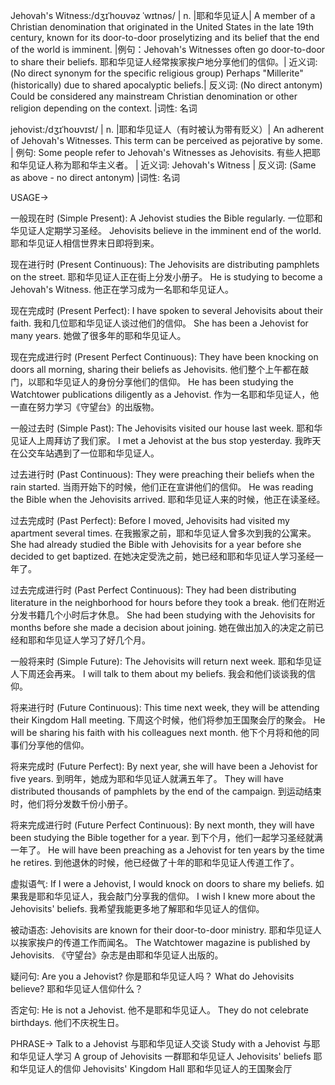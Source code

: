 Jehovah's Witness:/dʒɪˈhoʊvəz ˈwɪtnəs/ | n. |耶和华见证人| A member of a Christian denomination that originated in the United States in the late 19th century, known for its door-to-door proselytizing and its belief that the end of the world is imminent. |例句：Jehovah's Witnesses often go door-to-door to share their beliefs. 耶和华见证人经常挨家挨户地分享他们的信仰。| 近义词:  (No direct synonym for the specific religious group) Perhaps "Millerite" (historically) due to shared apocalyptic beliefs.| 反义词:  (No direct antonym)  Could be considered any mainstream Christian denomination or other religion depending on the context. |词性: 名词

jehovist:/dʒɪˈhoʊvɪst/ | n. |耶和华见证人（有时被认为带有贬义）| An adherent of Jehovah's Witnesses. This term can be perceived as pejorative by some. | 例句:  Some people refer to Jehovah's Witnesses as Jehovisits.  有些人把耶和华见证人称为耶和华主义者。 | 近义词: Jehovah's Witness | 反义词: (Same as above - no direct antonym) |词性: 名词


USAGE->

一般现在时 (Simple Present):
A Jehovist studies the Bible regularly.  一位耶和华见证人定期学习圣经。
Jehovisits believe in the imminent end of the world. 耶和华见证人相信世界末日即将到来。

现在进行时 (Present Continuous):
The Jehovisits are distributing pamphlets on the street. 耶和华见证人正在街上分发小册子。
He is studying to become a Jehovah's Witness. 他正在学习成为一名耶和华见证人。

现在完成时 (Present Perfect):
I have spoken to several Jehovisits about their faith. 我和几位耶和华见证人谈过他们的信仰。
She has been a Jehovist for many years. 她做了很多年的耶和华见证人。

现在完成进行时 (Present Perfect Continuous):
They have been knocking on doors all morning, sharing their beliefs as Jehovisits.  他们整个上午都在敲门，以耶和华见证人的身份分享他们的信仰。
He has been studying the Watchtower publications diligently as a Jehovist.  作为一名耶和华见证人，他一直在努力学习《守望台》的出版物。


一般过去时 (Simple Past):
The Jehovisits visited our house last week. 耶和华见证人上周拜访了我们家。
I met a Jehovist at the bus stop yesterday. 我昨天在公交车站遇到了一位耶和华见证人。

过去进行时 (Past Continuous):
They were preaching their beliefs when the rain started. 当雨开始下的时候，他们正在宣讲他们的信仰。
He was reading the Bible when the Jehovisits arrived. 耶和华见证人来的时候，他正在读圣经。

过去完成时 (Past Perfect):
Before I moved, Jehovisits had visited my apartment several times. 在我搬家之前，耶和华见证人曾多次到我的公寓来。
She had already studied the Bible with Jehovisits for a year before she decided to get baptized. 在她决定受洗之前，她已经和耶和华见证人学习圣经一年了。

过去完成进行时 (Past Perfect Continuous):
They had been distributing literature in the neighborhood for hours before they took a break. 他们在附近分发书籍几个小时后才休息。
She had been studying with the Jehovisits for months before she made a decision about joining.  她在做出加入的决定之前已经和耶和华见证人学习了好几个月。


一般将来时 (Simple Future):
The Jehovisits will return next week. 耶和华见证人下周还会再来。
I will talk to them about my beliefs. 我会和他们谈谈我的信仰。


将来进行时 (Future Continuous):
This time next week, they will be attending their Kingdom Hall meeting. 下周这个时候，他们将参加王国聚会厅的聚会。
He will be sharing his faith with his colleagues next month. 他下个月将和他的同事们分享他的信仰。


将来完成时 (Future Perfect):
By next year, she will have been a Jehovist for five years. 到明年，她成为耶和华见证人就满五年了。
They will have distributed thousands of pamphlets by the end of the campaign. 到运动结束时，他们将分发数千份小册子。

将来完成进行时 (Future Perfect Continuous):
By next month, they will have been studying the Bible together for a year. 到下个月，他们一起学习圣经就满一年了。
He will have been preaching as a Jehovist for ten years by the time he retires. 到他退休的时候，他已经做了十年的耶和华见证人传道工作了。

虚拟语气:
If I were a Jehovist, I would knock on doors to share my beliefs. 如果我是耶和华见证人，我会敲门分享我的信仰。
I wish I knew more about the Jehovisits' beliefs. 我希望我能更多地了解耶和华见证人的信仰。

被动语态:
Jehovisits are known for their door-to-door ministry.  耶和华见证人以挨家挨户的传道工作而闻名。
The Watchtower magazine is published by Jehovisits. 《守望台》杂志是由耶和华见证人出版的。


疑问句:
Are you a Jehovist? 你是耶和华见证人吗？
What do Jehovisits believe? 耶和华见证人信仰什么？


否定句:
He is not a Jehovist. 他不是耶和华见证人。
They do not celebrate birthdays. 他们不庆祝生日。


PHRASE->
Talk to a Jehovist  与耶和华见证人交谈
Study with a Jehovist  与耶和华见证人学习
A group of Jehovisits 一群耶和华见证人
Jehovisits' beliefs 耶和华见证人的信仰
Jehovisits' Kingdom Hall 耶和华见证人的王国聚会厅
